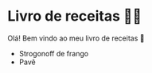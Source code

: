 # Livro de receitas :man_cook:
Olá! Bem vindo ao meu livro de receitas :wave:

 - Strogonoff de frango
 - Pavê
